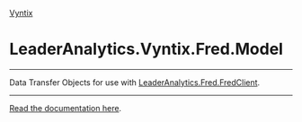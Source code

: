 [Vyntix](/VyntixLogo.png)

# LeaderAnalytics.Vyntix.Fred.Model

---

Data Transfer Objects for use with [LeaderAnalytics.Fred.FredClient](https://github.com/leaderanalytics/Vyntix.Fred.FredClient).

----

[Read the documentation here](https://vyntix.com/docs/fred-client/latest/intro.html).

